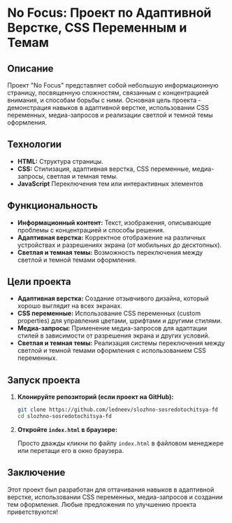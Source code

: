 
# No Focus: Проект по Адаптивной Верстке, CSS Переменным и Темам

## Описание

Проект "No Focus" представляет собой небольшую информационную страницу, посвященную сложностям, связанным с концентрацией внимания, и способам борьбы с ними. Основная цель проекта - демонстрация навыков в адаптивной верстке, использовании CSS переменных, медиа-запросов и реализации светлой и темной темы оформления.

## Технологии

*   **HTML:** Структура страницы.
*   **CSS:** Стилизация, адаптивная верстка, CSS переменные, медиа-запросы, светлая и темная темы.
*   **JavaScript** Переключения тем или интерактивных элементов

## Функциональность

*   **Информационный контент:** Текст, изображения, описывающие проблемы с концентрацией и способы решения.
*   **Адаптивная верстка:** Корректное отображение на различных устройствах и разрешениях экрана (от мобильных до десктопных).
*   **Светлая и темная темы:** Возможность переключения между светлой и темной темами оформления.

## Цели проекта

*   **Адаптивная верстка:** Создание отзывчивого дизайна, который хорошо выглядит на всех экранах.
*   **CSS переменные:** Использование CSS переменных (custom properties) для управления цветами, шрифтами и другими стилями.
*   **Медиа-запросы:** Применение медиа-запросов для адаптации стилей в зависимости от разрешения экрана и других условий.
*   **Светлая и темная темы:** Реализация системы переключения между светлой и темной темами оформления с использованием CSS переменных.

## Запуск проекта

1.  **Клонируйте репозиторий (если проект на GitHub):**

    ```bash
    git clone https://github.com/ledneev/slozhno-sosredotochitsya-fd
    cd slozhno-sosredotochitsya-fd
    ```

2.  **Откройте `index.html` в браузере:**

    Просто дважды кликни по файлу `index.html` в файловом менеджере или перетащи его в окно браузера.

## Заключение

Этот проект был разработан для оттачивания навыков в адаптивной верстке, использовании CSS переменных, медиа-запросов и создании тем оформления.  Любые предложения по улучшению проекта приветствуются!
